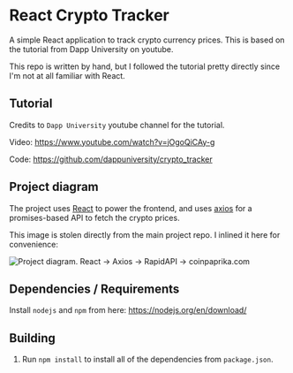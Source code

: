 # React Crypto Tracker

A simple React application to track crypto currency prices. This is based on the tutorial from Dapp University on youtube.

This repo is written by hand, but I followed the tutorial pretty directly since I'm not at all familiar with React.

## Tutorial

Credits to `Dapp University` youtube channel for the tutorial.

Video: https://www.youtube.com/watch?v=jOgoQiCAy-g

Code: https://github.com/dappuniversity/crypto_tracker

## Project diagram

The project uses [React](https://reactjs.org/) to power the frontend, and uses [axios](https://github.com/axios/axios) for a promises-based API to fetch the crypto prices.

This image is stolen directly from the main project repo. I inlined it here for convenience:

![Project diagram. React -> Axios -> RapidAPI -> coinpaprika.com](https://camo.githubusercontent.com/680699d03d04b7da2d694400f35d8cbf52b3953f7e605b632d27e2c95a1b9cb4/68747470733a2f2f692e6779617a6f2e636f6d2f65333037373764353137373635623634346434636639373538623064623535632e706e67)

## Dependencies / Requirements

Install `nodejs` and `npm` from here: https://nodejs.org/en/download/

## Building

1. Run `npm install` to install all of the dependencies from `package.json`.
